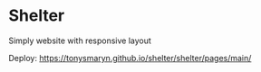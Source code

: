 # Shelter
Simply website with responsive layout

Deploy: https://tonysmaryn.github.io/shelter/shelter/pages/main/
